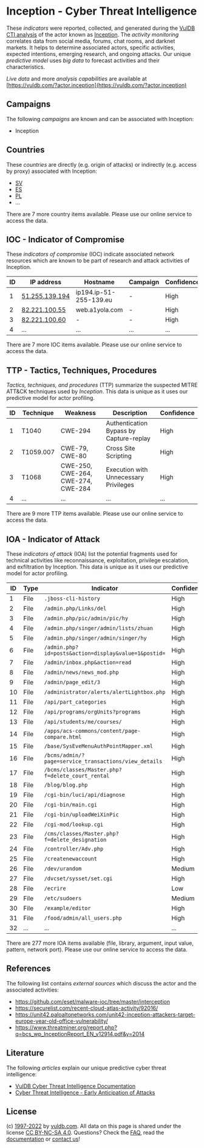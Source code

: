 # Inception - Cyber Threat Intelligence

These _indicators_ were reported, collected, and generated during the [VulDB CTI analysis](https://vuldb.com/?kb.cti) of the actor known as [Inception](https://vuldb.com/?actor.inception). The _activity monitoring_ correlates data from social media, forums, chat rooms, and darknet markets. It helps to determine associated actors, specific activities, expected intentions, emerging research, and ongoing attacks. Our unique _predictive model_ uses _big data_ to forecast activities and their characteristics.

_Live data_ and more _analysis capabilities_ are available at [https://vuldb.com/?actor.inception](https://vuldb.com/?actor.inception)

## Campaigns

The following _campaigns_ are known and can be associated with Inception:

* Inception

## Countries

These _countries_ are directly (e.g. origin of attacks) or indirectly (e.g. access by proxy) associated with Inception:

* [SV](https://vuldb.com/?country.sv)
* [ES](https://vuldb.com/?country.es)
* [PL](https://vuldb.com/?country.pl)
* ...

There are 7 more country items available. Please use our online service to access the data.

## IOC - Indicator of Compromise

These _indicators of compromise_ (IOC) indicate associated network resources which are known to be part of research and attack activities of Inception.

ID | IP address | Hostname | Campaign | Confidence
-- | ---------- | -------- | -------- | ----------
1 | [51.255.139.194](https://vuldb.com/?ip.51.255.139.194) | ip194.ip-51-255-139.eu | - | High
2 | [82.221.100.55](https://vuldb.com/?ip.82.221.100.55) | web.a1yola.com | - | High
3 | [82.221.100.60](https://vuldb.com/?ip.82.221.100.60) | - | - | High
4 | ... | ... | ... | ...

There are 7 more IOC items available. Please use our online service to access the data.

## TTP - Tactics, Techniques, Procedures

_Tactics, techniques, and procedures_ (TTP) summarize the suspected MITRE ATT&CK techniques used by _Inception_. This data is unique as it uses our predictive model for actor profiling.

ID | Technique | Weakness | Description | Confidence
-- | --------- | -------- | ----------- | ----------
1 | T1040 | CWE-294 | Authentication Bypass by Capture-replay | High
2 | T1059.007 | CWE-79, CWE-80 | Cross Site Scripting | High
3 | T1068 | CWE-250, CWE-264, CWE-274, CWE-284 | Execution with Unnecessary Privileges | High
4 | ... | ... | ... | ...

There are 9 more TTP items available. Please use our online service to access the data.

## IOA - Indicator of Attack

These _indicators of attack_ (IOA) list the potential fragments used for technical activities like reconnaissance, exploitation, privilege escalation, and exfiltration by Inception. This data is unique as it uses our predictive model for actor profiling.

ID | Type | Indicator | Confidence
-- | ---- | --------- | ----------
1 | File | `.jboss-cli-history` | High
2 | File | `/admin.php/Links/del` | High
3 | File | `/admin.php/pic/admin/pic/hy` | High
4 | File | `/admin.php/singer/admin/lists/zhuan` | High
5 | File | `/admin.php/singer/admin/singer/hy` | High
6 | File | `/admin.php?id=posts&action=display&value=1&postid=` | High
7 | File | `/admin/inbox.php&action=read` | High
8 | File | `/admin/news/news_mod.php` | High
9 | File | `/admin/page_edit/3` | High
10 | File | `/administrator/alerts/alertLightbox.php` | High
11 | File | `/api/part_categories` | High
12 | File | `/api/programs/orgUnits?programs` | High
13 | File | `/api/students/me/courses/` | High
14 | File | `/apps/acs-commons/content/page-compare.html` | High
15 | File | `/base/SysEveMenuAuthPointMapper.xml` | High
16 | File | `/bcms/admin/?page=service_transactions/view_details` | High
17 | File | `/bcms/classes/Master.php?f=delete_court_rental` | High
18 | File | `/blog/blog.php` | High
19 | File | `/cgi-bin/luci/api/diagnose` | High
20 | File | `/cgi-bin/main.cgi` | High
21 | File | `/cgi-bin/uploadWeiXinPic` | High
22 | File | `/cgi-mod/lookup.cgi` | High
23 | File | `/cms/classes/Master.php?f=delete_designation` | High
24 | File | `/controller/Adv.php` | High
25 | File | `/createnewaccount` | High
26 | File | `/dev/urandom` | Medium
27 | File | `/dvcset/sysset/set.cgi` | High
28 | File | `/ecrire` | Low
29 | File | `/etc/sudoers` | Medium
30 | File | `/example/editor` | High
31 | File | `/food/admin/all_users.php` | High
32 | ... | ... | ...

There are 277 more IOA items available (file, library, argument, input value, pattern, network port). Please use our online service to access the data.

## References

The following list contains _external sources_ which discuss the actor and the associated activities:

* https://github.com/eset/malware-ioc/tree/master/interception
* https://securelist.com/recent-cloud-atlas-activity/92016/
* https://unit42.paloaltonetworks.com/unit42-inception-attackers-target-europe-year-old-office-vulnerability/
* https://www.threatminer.org/report.php?q=bcs_wp_InceptionReport_EN_v12914.pdf&y=2014

## Literature

The following _articles_ explain our unique predictive cyber threat intelligence:

* [VulDB Cyber Threat Intelligence Documentation](https://vuldb.com/?kb.cti)
* [Cyber Threat Intelligence - Early Anticipation of Attacks](https://www.scip.ch/en/?labs.20201022)

## License

(c) [1997-2022](https://vuldb.com/?kb.changelog) by [vuldb.com](https://vuldb.com/?kb.about). All data on this page is shared under the license [CC BY-NC-SA 4.0](https://creativecommons.org/licenses/by-nc-sa/4.0/). Questions? Check the [FAQ](https://vuldb.com/?kb.faq), read the [documentation](https://vuldb.com/?kb) or [contact us](https://vuldb.com/?contact)!
